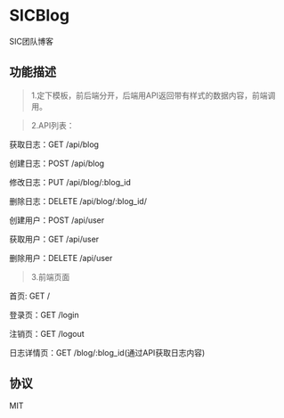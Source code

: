 # SICBlog
SIC团队博客

## 功能描述

> 1.定下模板，前后端分开，后端用API返回带有样式的数据内容，前端调用。

> 2.API列表：

获取日志：GET    /api/blog

创建日志：POST   /api/blog

修改日志：PUT    /api/blog/:blog_id

删除日志：DELETE /api/blog/:blog_id/

创建用户：POST   /api/user

获取用户：GET    /api/user

删除用户：DELETE /api/user

> 3.前端页面

首页:   GET /

登录页：GET /login

注销页：GET /logout

日志详情页：GET /blog/:blog_id(通过API获取日志内容)

## 协议

MIT

